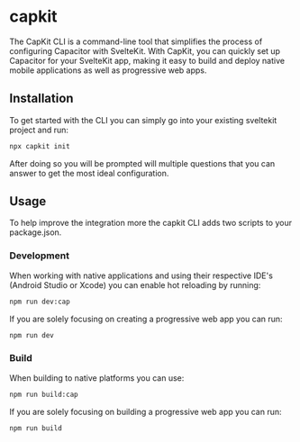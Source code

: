 # capkit

The CapKit CLI is a command-line tool that simplifies the process of configuring Capacitor with SvelteKit. With CapKit, you can quickly set up Capacitor for your SvelteKit app, making it easy to build and deploy native mobile applications as well as progressive web apps.

## Installation

To get started with the CLI you can simply go into your existing sveltekit project and run:
```bash
npx capkit init
```

After doing so you will be prompted will multiple questions that you can answer to get the most ideal configuration.

## Usage

To help improve the integration more the capkit CLI adds two scripts to your package.json.

### Development

When working with native applications and using their respective IDE's (Android Studio or Xcode) you can enable hot reloading by running:
```bash
npm run dev:cap
```

If you are solely focusing on creating a progressive web app you can run:
```bash
npm run dev
```

### Build

When building to native platforms you can use:
```bash
npm run build:cap
```

If you are solely focusing on building a progressive web app you can run:
```bash
npm run build
```
